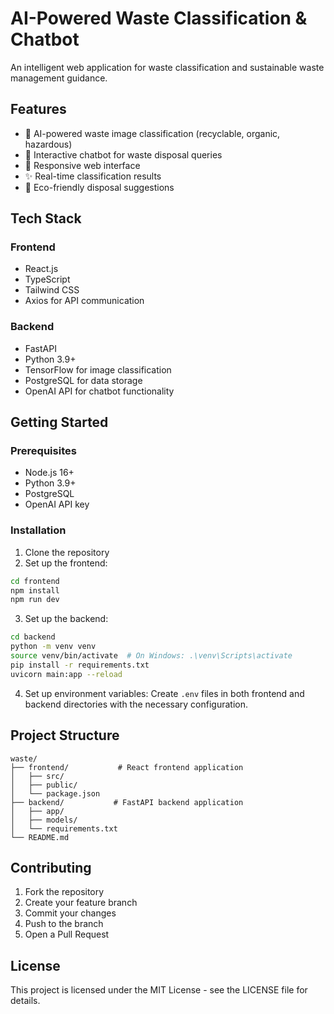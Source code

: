 # AI-Powered Waste Classification & Chatbot

An intelligent web application for waste classification and sustainable waste management guidance.

## Features

- 🤖 AI-powered waste image classification (recyclable, organic, hazardous)
- 💬 Interactive chatbot for waste disposal queries
- 📱 Responsive web interface
- ✨ Real-time classification results
- 🌱 Eco-friendly disposal suggestions

## Tech Stack

### Frontend
- React.js
- TypeScript
- Tailwind CSS
- Axios for API communication

### Backend
- FastAPI
- Python 3.9+
- TensorFlow for image classification
- PostgreSQL for data storage
- OpenAI API for chatbot functionality

## Getting Started

### Prerequisites
- Node.js 16+
- Python 3.9+
- PostgreSQL
- OpenAI API key

### Installation

1. Clone the repository
2. Set up the frontend:
```bash
cd frontend
npm install
npm run dev
```

3. Set up the backend:
```bash
cd backend
python -m venv venv
source venv/bin/activate  # On Windows: .\venv\Scripts\activate
pip install -r requirements.txt
uvicorn main:app --reload
```

4. Set up environment variables:
Create `.env` files in both frontend and backend directories with the necessary configuration.

## Project Structure

```
waste/
├── frontend/           # React frontend application
│   ├── src/
│   ├── public/
│   └── package.json
├── backend/           # FastAPI backend application
│   ├── app/
│   ├── models/
│   └── requirements.txt
└── README.md
```

## Contributing

1. Fork the repository
2. Create your feature branch
3. Commit your changes
4. Push to the branch
5. Open a Pull Request

## License

This project is licensed under the MIT License - see the LICENSE file for details. 